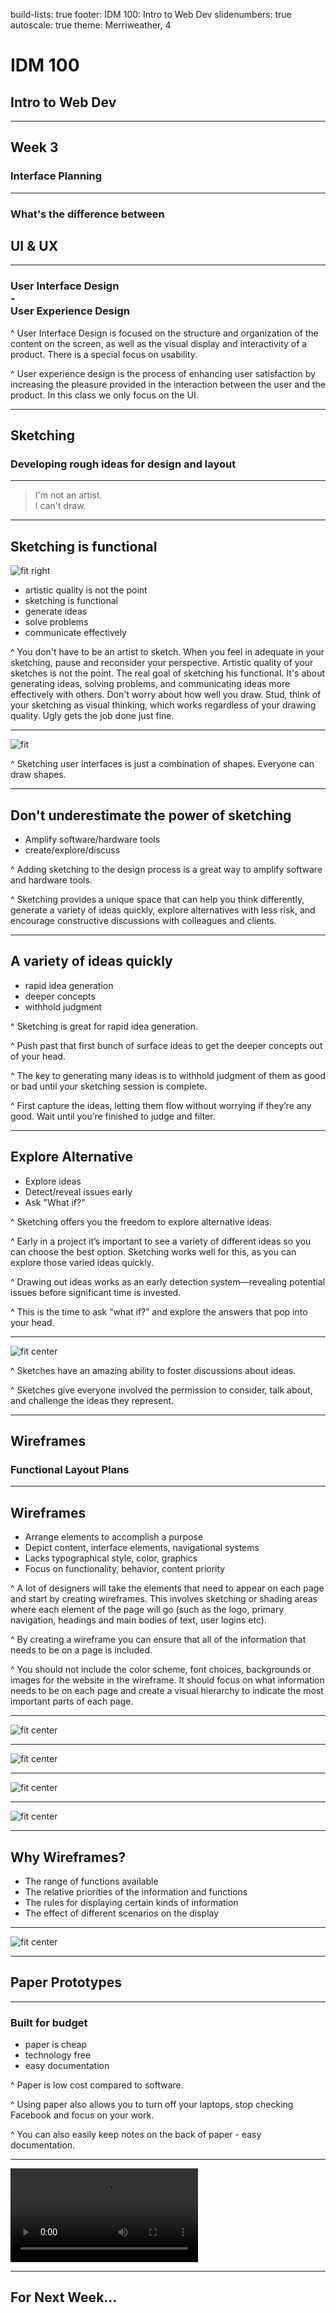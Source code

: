 build-lists: true
footer: IDM 100: Intro to Web Dev
slidenumbers: true
autoscale: true
theme: Merriweather, 4

# IDM 100
## Intro to Web Dev

---

## Week 3
### Interface Planning

---

### What's the difference between

## UI & UX

---

### User Interface Design<br>-<br>User Experience Design

^ User Interface Design is focused on the structure and organization of the content on the screen, as well as the visual display and interactivity of a product. There is a special focus on usability.

^ User experience design is the process of enhancing user satisfaction by increasing the pleasure provided in the interaction between the user and the product. In this class we only focus on the UI.

---

## Sketching

### Developing rough ideas for design and layout

---

> I'm not an artist.<br>I can't draw.

---

## Sketching is functional

![fit right](http://digm.drexel.edu/crs/IDM100/presentations/images/stickfigure.jpg)

- artistic quality is not the point
- sketching is functional
- generate ideas
- solve problems
- communicate effectively

^ You don't have to be an artist to sketch. When you feel in adequate in your sketching, pause and reconsider your perspective. Artistic quality of your sketches is not the point. The real goal of sketching his functional. It's about generating ideas, solving problems, and communicating ideas more effectively with others. Don't worry about how well you draw. Stud, think of your sketching as visual thinking, which works regardless of your drawing quality. Ugly gets the job done just fine.

---

![fit](http://digm.drexel.edu/crs/IDM100/presentations/images/sketches-01.jpg)

^ Sketching user interfaces is just a combination of shapes. Everyone can draw shapes.

---

## Don't underestimate the power of sketching

- Amplify software/hardware tools
- create/explore/discuss

^ Adding sketching to the design process is a great way to amplify software and hardware tools.

^ Sketching provides a unique space that can help you think differently, generate a variety of ideas quickly, explore alternatives with less risk, and encourage constructive discussions with colleagues and clients.

---

## A variety of ideas quickly

- rapid idea generation
- deeper concepts
- withhold judgment

^ Sketching is great for rapid idea generation.

^ Push past that first bunch of surface ideas to get the deeper concepts out of your head.

^ The key to generating many ideas is to withhold judgment of them as good or bad until your sketching session is complete.

^ First capture the ideas, letting them flow without worrying if they’re any good. Wait until you’re finished to judge and filter.

---

## Explore Alternative

- Explore ideas
- Detect/reveal issues early
- Ask "What if?"

^ Sketching offers you the freedom to explore alternative ideas.

^ Early in a project it’s important to see a variety of different ideas so you can choose the best option. Sketching works well for this, as you can explore those varied ideas quickly.

^ Drawing out ideas works as an early detection system—revealing potential issues before significant time is invested.

^ This is the time to ask “what if?” and explore the answers that pop into your head.

---

![fit center](http://digm.drexel.edu/crs/IDM100/presentations/images/thumbnail-sketches.jpg)

^ Sketches have an amazing ability to foster discussions about ideas.

^ Sketches give everyone involved the permission to consider, talk about, and challenge the ideas they represent.

---

## Wireframes

### Functional Layout Plans

---

## Wireframes

- Arrange elements to accomplish a purpose
- Depict content, interface elements, navigational systems
- Lacks typographical style, color, graphics
- Focus on functionality, behavior, content priority

^ A lot of designers will take the elements that need to appear on each page and start by creating wireframes. This involves sketching or shading areas where each element of the page will go (such as the logo, primary navigation, headings and main bodies of text, user logins etc).

^ By creating a wireframe you can ensure that all of the information that needs to be on a page is included.

^ You should not include the color scheme, font choices, backgrounds or images for the website in the wireframe. It should focus on what information needs to be on each page and create a visual hierarchy to indicate the most important parts of each page.

---

![fit center](http://digm.drexel.edu/crs/IDM100/presentations/images/wireframe-facebook.jpg)

---

![fit center](http://digm.drexel.edu/crs/IDM100/presentations/images/wireframe-youtube.jpg)

---

![fit center](http://digm.drexel.edu/crs/IDM100/presentations/images/wireframe-cnn.jpg)

---

![fit center](http://digm.drexel.edu/crs/IDM100/presentations/images/wireframe-cnn-final.jpg)

---

## Why Wireframes?

- The range of functions available
- The relative priorities of the information and functions
- The rules for displaying certain kinds of information
- The effect of different scenarios on the display

---

![fit center](http://digm.drexel.edu/crs/IDM100/presentations/images/wireframe-detail.jpg)

---

## Paper Prototypes

---

### Built for budget

- paper is cheap
- technology free
- easy documentation

^ Paper is low cost compared to software.

^ Using paper also allows you to turn off your laptops, stop checking Facebook and focus on your work.

^ You can also easily keep notes on the back of paper - easy documentation.

---

![autoplay](http://digm.drexel.edu/crs/IDM100/presentations/images/lynda_paperprototypes.mp4)

---

## For Next Week...
